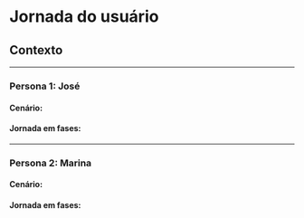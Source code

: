# Jornada do usuário 

## Contexto
<!-- Inserir sobre o que se trata a sessão de maneira resumida e objetiva -->

---

### Persona 1: José 

#### Cenário:

<!-- Explique em prosa e de maneira sucinta o cenário que a persona está -->

#### Jornada em fases:

<!-- Explique as fases se uso da plataforma de maneira enumerada-->

---

### Persona 2: Marina

#### Cenário:

<!-- Explique em prosa e de maneira sucinta o cenário que a persona está -->

#### Jornada em fases:

<!-- Explique as fases se uso da plataforma de maneira enumerada-->


